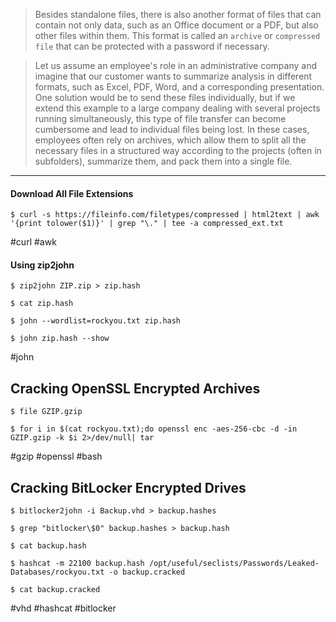 >Besides standalone files, there is also another format of files that can contain not only data, such as an Office document or a PDF, but also other files within them. This format is called an `archive` or `compressed file` that can be protected with a password if necessary.

>Let us assume an employee's role in an administrative company and imagine that our customer wants to summarize analysis in different formats, such as Excel, PDF, Word, and a corresponding presentation. One solution would be to send these files individually, but if we extend this example to a large company dealing with several projects running simultaneously, this type of file transfer can become cumbersome and lead to individual files being lost. In these cases, employees often rely on archives, which allow them to split all the necessary files in a structured way according to the projects (often in subfolders), summarize them, and pack them into a single file.

---

#### Download All File Extensions

```
$ curl -s https://fileinfo.com/filetypes/compressed | html2text | awk '{print tolower($1)}' | grep "\." | tee -a compressed_ext.txt
```

#curl #awk 

#### Using zip2john

```
$ zip2john ZIP.zip > zip.hash
```

```
$ cat zip.hash
```

```
$ john --wordlist=rockyou.txt zip.hash
```

```
$ john zip.hash --show
```

#john 

## Cracking OpenSSL Encrypted Archives

```
$ file GZIP.gzip 
```

```
$ for i in $(cat rockyou.txt);do openssl enc -aes-256-cbc -d -in GZIP.gzip -k $i 2>/dev/null| tar
```

#gzip #openssl #bash 

## Cracking BitLocker Encrypted Drives

```
$ bitlocker2john -i Backup.vhd > backup.hashes
```

```
$ grep "bitlocker\$0" backup.hashes > backup.hash
```

```
$ cat backup.hash
```


```
$ hashcat -m 22100 backup.hash /opt/useful/seclists/Passwords/Leaked-Databases/rockyou.txt -o backup.cracked
```


```
$ cat backup.cracked 
```

#vhd #hashcat #bitlocker 
